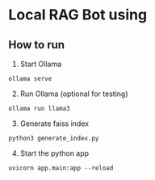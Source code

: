 # Local RAG Bot using 

## How to  run

1. Start Ollama

```
ollama serve
```
2. Run Ollama (optional for testing)
```
ollama run llama3
```
3. Generate faiss index

```
python3 generate_index.py
```

4. Start the python app

```
uvicorn app.main:app --reload
```
